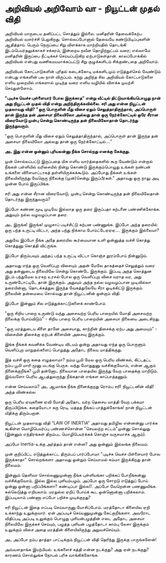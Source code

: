 # அறிவியல் அறிவோம் வா - நியூட்டன் முதல் விதி



அறிவியல் யாருடைய தனிப்பட்ட சொத்தும் இல்லை. மனிதரின் தேவைக்கேற்ப அறிவியல் வளர்ச்சி பெறுகிறது. சொல்லப்போனால் தேவையே கண்டுபிடிப்புகளின் ஆதித்தாய். பெரும் நெருப்பை சிறு விளக்காக மாற்றியதில் தொடங்கி இடம்பெயர்தலுக்காகச் சக்கரம், இன்றைய நவீன தொழிற்நுட்பம் வரை; எல்லாமே மனிதரின் இருப்பை நீட்டிக்கச் செய்யப்படுகிற ஏற்பாடுகள்தான். காலப்போக்கில் அறிவியல் என்பது வணிகமயமாக்கப்பட்டு சிறு குழுக்களிடம் சிக்குண்டதை அறிவோம்.



அறிவியல் கோட்பாடுகளின் புரிதல் கடைக்கோடி மக்களிடமும்  எடுத்துச்செல் வேண்டும் என்பது எங்களின் பல நாள் விருப்பம். கற்று அறிந்த சில அறிவியல் கோட்பாடுகளை எளிய முறையில் எங்களால் முடிந்த வரை எளிய வழியில் விளக்க முயற்சி செய்துள்ளோம்.



**"புடிச்சு வெச்ச புள்ளையார் போல இருக்காத" என்று வீட்டில் திட்டுவாங்கியபொழுது நான் அது நியூட்டன் முதல் விதி என்று அறிந்திருக்கவில்லை. சரி அது என்ன நியூட்டன் முதலாவது விதி? "ஒரு பொருளின் மீது விசை ஏதும் செலுத்தாதிருந்தால், அப்பொருள் தான் இருந்த தன் அசையா நிலையிலோ அல்லது தான் ஒரு நேர்க்கோட்டில் ஒரே சீரான விரைவோடு முன்பு சென்று கொண்டிருந்த தன் நிலையிலோதான் தொடர்ந்து இருந்துவரும்.**



“ஒரு பொருளின் மீது விசை ஏதும் செலுத்தாதிருந்தால், அப்பொருள் தான் இருந்த தன் அசையா நிலையிலோ அல்லது தான் ஒரு நேர்க்கோட்டில்….”



**அட இது என்ன ஒன்னும் புரியலன்னு நீங்க சொல்றது எனக்கு கேக்குது.**



முன் சொல்லப்பட்டு இருப்பதை மிக எளிய வார்த்தைகளில் கூற வேண்டும் என்றால் நீங்கள் பள்ளியில் வரிசையில் நின்று கொண்டு இருக்கும்பொழுது உங்கள் நண்பன் உங்களை விளையாட்டாகத் தள்ளியிருக்கக்கூடும். அப்போது நீங்கள் உங்கள் நிலையிலிருந்து வேறொரு நிலைக்கு (முன்)சென்று இருப்பீர்கள்." அதாவது ஒரு நாலு அடி முன்ன போய் இருப்பிங்க.



சரி அது என்ன சீரான விரைவோடு, முன்பு சென்று கொண்டிருந்த தன் நிலையிலேதான் தொடர்ந்து இருந்துவரும்? 

இப்போ கண்ண மூடி முடிவே இல்லாத ஒரு தரை இருப்பதா கற்பனை பண்ணிக்கோங்க. அதுவும் நல்ல வழவழப்பான தரை. 

அட இருங்க! இருங்க! முழுசாப் படிச்சிட்டு கற்பன பண்ணுங்க. இப்போ அந்த தரையில் ஒரு பந்த உருட்டி விட்டா, அந்த பந்து நிக்காம போய்ட்டேஏஏஏ…. இருக்கும் இல்லையா? 

அதுவே இப்போ நீங்க அதே தரையில கூர்மையான உளி ஒன்னுத்த வச்சி கொத்து கொத்துனு  கொத்தி விட்ருங்க. 

இப்போ திரும்பவும் அந்தப் பந்த உருட்டி விட்டா கொஞ்ச தூரம்போய் நின்னுடும்.



அதாவது எந்த ஒரு வெளிப்புற விசையும் அதன் மேலே தாகத்தைச் செலுத்தும் வரை அது தன்னுடைய நிலையிலே சென்று கொண்டே இருக்கும். இப்படி அந்த கொத்துன இடம் பந்துமேல உரசுற உரசல் போல ஒரு வெளிப்புற விசை வராத வர, அது உருண்டோட்டிடே தான் இருக்கும். அதுவும் அந்த நல்ல வழவழப்பான முடிவில்லா தரையின்னா, தொடக்கத்துல இருந்த வேகத்துலேயே சீரா ஓடிக்கிட்டு இருக்கும். நிலையின் தன்மையை சொல்வது தான் நியூட்டனின் ஒன்றாம் விதி.



இப்போ இன்னும் சில எடுத்துக்காட்டுகளைக் காண்போம்

"ஒரு சிறிய பாறை உருண்டு வந்து அசைவற்ற பெரிய பாறையில் மோதி அசைவற்ற நிலைக்கு போய்விடும்" - சிறிய பாறை பெரிய பாறையின் அசையா நிலையை அடைகிறது.

“ஒரு மரத்துடைய  கிளை தானே அசையாது, காற்றின் திசைக்கு ஏற்ப அது அமையும்” - விசையின் திசைக்கு ஏற்பக் கிளையின் அசைவு இருக்கும்.

இங்க நீங்கக் கவனிக்க வேண்டிய விடயம் ஒன்று அதாவது எந்த ஒரு பொருளும் வெளிப்புற மாறுதல்களைப் பொறுத்து அதோட நிலைய மாத்திக்குது.



இத வச்சி ஒரு கதை எழுதலாமா? நம்ம பூமி மேல ஒரு பெரிய விண்கல், கிட்டதட்ட நம்ப பூமி மாரி மூனு மடங்கு பெருசு. வந்து மோதுதுனு வச்சிக்குவோம், என்ன ஆகும் நினைக்குறீங்க? பூமி தன்னோட நிலையான பாதையில இருந்து வேற பாதைக்கு மாறிடும். இவ்வளோ பெரிய ஆபத்துலருந்து  நீங்கதான் எங்கள காப்பாத்தணும்.			

என்ன செய்யலாம்? அட ஆமாங்க நீங்க நினைக்குறது ரொம்ப சரி! நியூட்டனின் விதி! அந்த விண்கல்ல

ஒரு பெரிய ஏவுகணை ஏவி மோதி அதோட வர்ற தெசைய  மாத்தி வேற பக்கமா திருப்பிடுங்க. கதையோடா கரு  ரெடி.  மத்தத நீங்கப் பாத்துக்கோங்க! நான் நியூட்டன் வீதிக்கு திரும்பறான்.



நியூட்டன் முதலாவது விதி “LAW OF INERTIA” அதாவது தமிழில என்னன்னு பார்க்க கூகிள்ள மொழிபெயர்ப்பு பண்ணச்சொன்ன "செயலற்ற சட்டம்"முன்னு சொல்லுது (இன்னும் எந்திரங்கள் திறம்பட மொழிபெயர்க்கக் கொஞ்ச வருசமாச்சு ஆகும்). 

அப்போ Inertia-உக்கு அர்த்தம் தான் என்ன? அது ஒன்னும் இல்லங்க நிலைமம்.



முன் குறிப்பிட்ட எடுத்துக்காட்ட திரும்பப் பார்ப்போமா "புடிச்சு வெச்ச பிள்ளையார் போல இருக்காதா" சொல்றங்களா அதாவது  ஒன்றும் செய்யாமல் சும்மா இருக்கிறது தான் நிலைமம். 

இன்னும் தெளிவா சொல்லணுமுன்னா நீங்க புள்ளியங்கா பறிக்கப் போறீங்கன்னு வச்சிக்குவோம். இல்ல இல்ல புளியம்பழம். அப்போ ஒரு சோறடு எடுத்துப் போய் ஒன்னு ஒன்னா பறிப்பிங்களா? கண்டிப்பா இல்ல!!. அப்போ வேறென்ன பணணுவீங்க. கல்லெடுத்து எறியலாம். மரதுல்ல ஏறிப் போய்க் கூட ஒன்னொன்னா பறிக்கலாம். இப்படிலாம் பண்ணா எப்போ பறிச்சு முடிக்குறது?



சரி நியூட்டன் இதை எப்படி செய்வாருனு யோசிப்போம். மரத்தோடா கிளையில ஏறி உக்காந்து உலுக்குவார். ஏன் அப்படிச் செய்யணுமுன்னு கேட்குறீங்களா. அவரோட விதிப்படி அப்படி உலுக்கும் பொழுது புளியன்பழத்தின் எடை அதோட அசையா நிலையிலே இருக்கச் செய்யும், பழுத்த புளியன் பழத்தோடா காம்பு லேசா இருக்கும் உலுக்கும் விசை அதை மரத்தின் கிளையிலிருந்து அறுவச்செய்யும்.



அட அப்போ நம்ப தாத்தா பாட்டிக்கும்  நியூட்டன் விதி தெரிந்து இருக்கு பாருங்களேன்!

அவ்வளதாங்க இயற்பியல். உங்களைச் சுத்தி என்ன நடக்குது? அது ஏன் நடக்குது? காரணம் சொல்லுங்க நோபல் பரிசு வாங்கிக்கோங்க.

​		

​		

​		